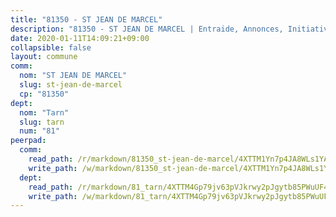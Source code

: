 ```yaml
---
title: "81350 - ST JEAN DE MARCEL"
description: "81350 - ST JEAN DE MARCEL | Entraide, Annonces, Initiatives"
date: 2020-01-11T14:09:21+09:00
collapsible: false
layout: commune
comm:
  nom: "ST JEAN DE MARCEL"
  slug: st-jean-de-marcel
  cp: "81350"
dept:
  nom: "Tarn"
  slug: tarn
  num: "81"
peerpad:
  comm:
    read_path: /r/markdown/81350_st-jean-de-marcel/4XTTM1Yn7p4JA8WLs1YA4pEQMwFZ7Cg7CXjD4bzRPHdqs4Buo
    write_path: /w/markdown/81350_st-jean-de-marcel/4XTTM1Yn7p4JA8WLs1YA4pEQMwFZ7Cg7CXjD4bzRPHdqs4Buo-K3TgU2kwtXks2MVic6JW6CBoy5e8MT2V1nq4j5V37fsvcdfJ5YEJnHC8VgMp2GGKwCPrcSytqadybcCn1AVbzfdr9859oAYs88AXoj3c1wSzCveqrAuzmdwkujT8pTN2Y72aMRDF
  dept:
    read_path: /r/markdown/81_tarn/4XTTM4Gp79jv63pVJkrwy2pJgytb85PWuUF46qZV3RNcf9bTY
    write_path: /w/markdown/81_tarn/4XTTM4Gp79jv63pVJkrwy2pJgytb85PWuUF46qZV3RNcf9bTY-K3TgUQULAfYZTaNEYQn663imu6tLJ5XUSYV3bG6y2QwZHe2hiw5KiHgnyL8wpzhjjRKSLQVjHCuMHvPTtVgD4tm7BFQTVwqLNiZgb8d93Riu34VNq5t6eFocUS5Ezct8i9MJtUHQ
---
```


